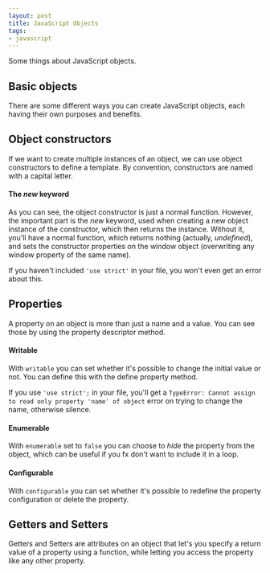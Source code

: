 ```yaml
---
layout: post
title: JavaScript Objects
tags:
- javascript
---
```


Some things about JavaScript objects.


## Basic objects
There are some different ways you can create JavaScript objects, each having their own purposes and benefits.
<script src="https://jsfiddle.net/lthr/6ppb41eq/1/embed/js,result/"></script>

## Object constructors
If we want to create multiple instances of an object, we can use object constructors to define a template. By convention, constructors are named with a capital letter.
<script src="https://jsfiddle.net/lthr/qz6dq6t2/5/embed/js,result/"></script>

#### The _new_ keyword
As you can see, the object constructor is just a normal function. However, the important part is the _new_ keyword, used when creating a new object instance of the constructor, which then returns the instance. Without it, you'll have a normal function, which returns nothing (actually, _undefined_), and sets the constructor properties on the window object (overwriting any window property of the same name).
<script src="https://jsfiddle.net/lthr/cg4akrom/3/embed/js,result/"></script>

If you haven't included `'use strict'` in your file, you won't even get an error about this.

## Properties
A property on an object is more than just a name and a value. You can see those by using the property descriptor method.
<script src="https://jsfiddle.net/lthr/t5p3uus8/3/embed/js,result/"></script>

#### Writable
With `writable` you can set whether it's possible to change the initial value or not. You can define this with the define property method.
<script src="https://jsfiddle.net/lthr/7ze158dm/2/embed/js,result/"></script>

If you use `'use strict';` in your file, you'll get a `TypeError: Cannot assign to read only property 'name' of object` error on trying to change the name, otherwise silence.

#### Enumerable
With `enumerable` set to `false` you can choose to _hide_ the property from the object, which can be useful if you fx don't want to include it in a loop.
<script src="https://jsfiddle.net/lthr/v3Ldutwa/3/embed/js,result/"></script>

#### Configurable
With `configurable` you can set whether it's possible to redefine the property configuration or delete the property.
<script src="https://jsfiddle.net/lthr/7qdz9tco/3/embed/js,result/"></script>

## Getters and Setters
Getters and Setters are attributes on an object that let's you specify a return value of a property using a function, while letting you access the property like any other property.
<script src="https://jsfiddle.net/lthr/ugbrfyrs/2/embed/js,result/"></script>

